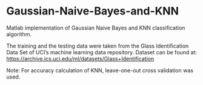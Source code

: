 # Gaussian-Naive-Bayes-and-KNN
Matlab implementation of  Gaussian Naive Bayes and KNN classification algorithm. 

The training and the testing data were taken from the Glass Identification Data Set of UCI’s machine learning data
repository. 
Dataset can be found at:
https://archive.ics.uci.edu/ml/datasets/Glass+Identification

Note: For accuracy calculation of KNN, leave-one-out cross validation was used.
